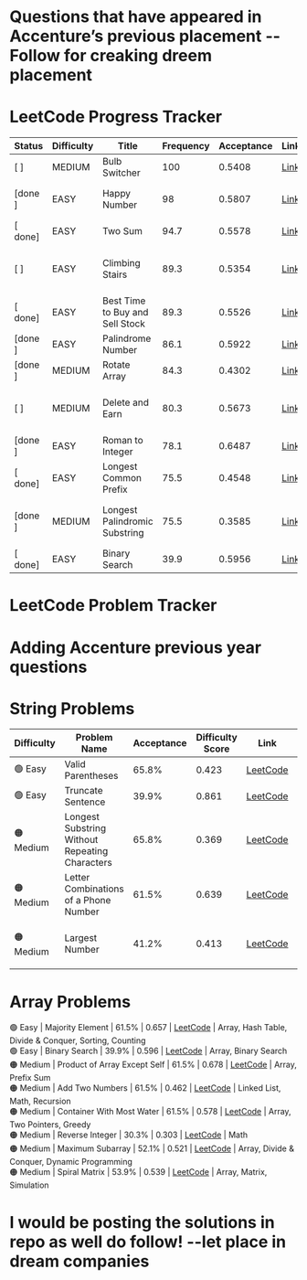 # Questions that have appeared in Accenture’s previous placement -- Follow for creaking dreem placement
# LeetCode Progress Tracker

| Status | Difficulty | Title                        | Frequency | Acceptance | Link                                                                 | Topics                                      |
|--------|------------|------------------------------|-----------|------------|----------------------------------------------------------------------|---------------------------------------------|
|[ ]    | MEDIUM     | Bulb Switcher               | 100       | 0.5408     | [Link](https://leetcode.com/problems/bulb-switcher)                      | Math, Brainteaser                           |
|[done ]    | EASY       | Happy Number                | 98        | 0.5807     | [Link](https://leetcode.com/problems/happy-number)                   | Hash Table, Math, Two Pointers              |
|[ done]    | EASY       | Two Sum                     | 94.7      | 0.5578     | [Link](https://leetcode.com/problems/two-sum)                        | Array, Hash Table                           |
|[ ]    | EASY       | Climbing Stairs             | 89.3      | 0.5354     | [Link](https://leetcode.com/problems/climbing-stairs)                    | Math, Dynamic Programming, Memoization      |
|[ done]    | EASY       | Best Time to Buy and Sell Stock | 89.3   | 0.5526    | [Link](https://leetcode.com/problems/best-time-to-buy-and-sell-stock) | Array, Dynamic Programming                 |
|[done ]    | EASY       | Palindrome Number           | 86.1      | 0.5922     | [Link](https://leetcode.com/problems/palindrome-number)               | Math                                        |
|[done ]    | MEDIUM     | Rotate Array                | 84.3      | 0.4302     | [Link](https://leetcode.com/problems/rotate-array)                    | Array, Math, Two Pointers                   |
|[ ]    | MEDIUM     | Delete and Earn             | 80.3      | 0.5673         | [Link](https://leetcode.com/problems/delete-and-earn)                 | Array, Hash Table, Dynamic Programming  |
|[done ]    | EASY       | Roman to Integer            | 78.1      | 0.6487     | [Link](https://leetcode.com/problems/roman-to-integer)                | Hash Table, Math, String                    |
|[ done]    | EASY       | Longest Common Prefix       | 75.5      | 0.4548     | [Link](https://leetcode.com/problems/longest-common-prefix)           | String, Trie                                |
|[done ]    | MEDIUM     | Longest Palindromic Substring | 75.5    | 0.3585     | [Link](https://leetcode.com/problems/longest-palindromic-substring)   | Two Pointers, String, Dynamic Programming   |
|[ done]    | EASY       | Binary Search               | 39.9      | 0.5956     | [Link](https://leetcode.com/problems/binary-search)                   | Array, Binary Search                        |
# LeetCode Problem Tracker
# Adding Accenture previous year questions
# String Problems
| Difficulty   | Problem Name                                              | Acceptance | Difficulty Score | Link                                                                                   | Topics                                      |
|--------------|-----------------------------------------------------------|------------|------------------|----------------------------------------------------------------------------------------|---------------------------------------------|
| 🟢 Easy      | Valid Parentheses                                         | 65.8%      | 0.423            | [LeetCode](https://leetcode.com/problems/valid-parentheses)                           | String, Stack                               |
| 🟢 Easy      | Truncate Sentence                                         | 39.9%      | 0.861            | [LeetCode](https://leetcode.com/problems/truncate-sentence)                           | Array, String                               |
| 🟠 Medium    | Longest Substring Without Repeating Characters            | 65.8%      | 0.369            | [LeetCode](https://leetcode.com/problems/longest-substring-without-repeating-characters) | Hash Table, String, Sliding Window          |
| 🟠 Medium    | Letter Combinations of a Phone Number                     | 61.5%      | 0.639            | [LeetCode](https://leetcode.com/problems/letter-combinations-of-a-phone-number)       | Hash Table, String, Backtracking            |
| 🟠 Medium    | Largest Number                                            | 41.2%      | 0.413            | [LeetCode](https://leetcode.com/problems/largest-number)                              | Array, String, Greedy, Sorting              | 
# Array Problems
🟢 Easy | Majority Element | 61.5% | 0.657 | [LeetCode](https://leetcode.com/problems/majority-element) | Array, Hash Table, Divide & Conquer, Sorting, Counting  
🟢 Easy | Binary Search | 39.9% | 0.596 | [LeetCode](https://leetcode.com/problems/binary-search) | Array, Binary Search  
🟠 Medium | Product of Array Except Self | 61.5% | 0.678 | [LeetCode](https://leetcode.com/problems/product-of-array-except-self) | Array, Prefix Sum  
🟠 Medium | Add Two Numbers | 61.5% | 0.462 | [LeetCode](https://leetcode.com/problems/add-two-numbers) | Linked List, Math, Recursion  
🟠 Medium | Container With Most Water | 61.5% | 0.578 | [LeetCode](https://leetcode.com/problems/container-with-most-water) | Array, Two Pointers, Greedy  
🟠 Medium | Reverse Integer | 30.3% | 0.303 | [LeetCode](https://leetcode.com/problems/reverse-integer) | Math  
🟠 Medium | Maximum Subarray | 52.1% | 0.521 | [LeetCode](https://leetcode.com/problems/maximum-subarray) | Array, Divide & Conquer, Dynamic Programming  
🟠 Medium | Spiral Matrix | 53.9% | 0.539 | [LeetCode](https://leetcode.com/problems/spiral-matrix) | Array, Matrix, Simulation  
# I would be posting the solutions in repo as well do follow! --let place in dream companies
